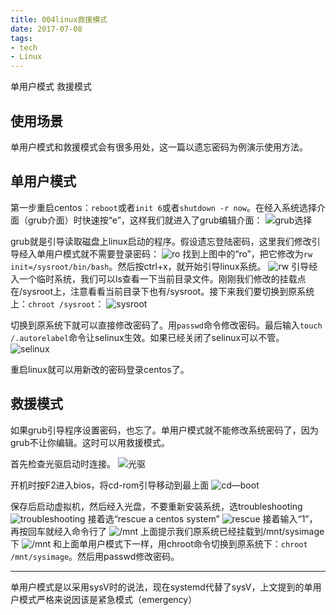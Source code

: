 ```yaml
---
title: 004linux救援模式
date: 2017-07-08
tags:
- tech
- Linux
---
```


单用户模式
救援模式

<!--more-->

## 使用场景

单用户模式和救援模式会有很多用处，这一篇以遗忘密码为例演示使用方法。

## 单用户模式
第一步重启centos：`reboot`或者`init 6`或者`shutdown -r now`。在经入系统选择介面（grub介面）时快速按“e”，这样我们就进入了grub编辑介面：
![grub选择](http://pehjeua02.bkt.clouddn.com/8fddb591e54a76f1f8a9d08f04bd6858.png)

grub就是引导读取磁盘上linux启动的程序。假设遗忘登陆密码，这里我们修改引导经入单用户模式就不需要登录密码：
![ro](http://pehjeua02.bkt.clouddn.com/f37363ad9808c26c0be839aaea26f726.png)
找到上图中的“ro”，把它修改为`rw init=/sysroot/bin/bash`。然后按ctrl+x，就开始引导linux系统。
![rw](http://pehjeua02.bkt.clouddn.com/9f131079b22776b17b30602e16f86181.png)
引导经入一个临时系统，我们可以ls查看一下当前目录文件。刚刚我们修改的挂载点在/sysroot上，注意看看当前目录下也有/sysroot。接下来我们要切换到原系统上：`chroot /sysroot`：
![sysroot](http://pehjeua02.bkt.clouddn.com/66cc28526317c2371ba6e8de0fb5a93d.png)

切换到原系统下就可以直接修改密码了。用`passwd`命令修改密码。最后输入`touch /.autorelabel`命令让selinux生效。如果已经关闭了selinux可以不管。
![selinux](http://pehjeua02.bkt.clouddn.com/c644d0ffa0c552c01382330156d2aa1b.png)

重启linux就可以用新改的密码登录centos了。

## 救援模式
如果grub引导程序设置密码，也忘了。单用户模式就不能修改系统密码了，因为grub不让你编辑。这时可以用救援模式。

首先检查光驱启动时连接。
![光驱](http://pehjeua02.bkt.clouddn.com/d870d689dd98a793f441f551b8bebfe6.png)

开机时按F2进入bios，将cd-rom引导移动到最上面
![cd—boot](http://pehjeua02.bkt.clouddn.com/2d5a5b5c41ca40e02195ba945219c021.png)

保存后启动虚拟机，然后经入光盘，不要重新安装系统，选troubleshooting
![troubleshooting](http://pehjeua02.bkt.clouddn.com/ed8acc5b59b399c9c3d22c2d361e32c5.png)
接着选“rescue a centos system”
![rescue](http://pehjeua02.bkt.clouddn.com/a5f7d12a52fd89453ced896936611ad1.png)
接着输入“1”，再按回车就经入命令行了
![/mnt](http://pehjeua02.bkt.clouddn.com/4e9bccba98b979ab09dd00b8f9e85010.png)
上面提示我们原系统已经挂载到/mnt/sysimage下
![/mnt](http://pehjeua02.bkt.clouddn.com/bf848856a9fba559eec2a8fa9c7c74b6.png)
和上面单用户模式下一样，用chroot命令切换到原系统下：`chroot /mnt/sysimage`。然后用passwd修改密码。

---
单用户模式是以采用sysV时的说法，现在systemd代替了sysV，上文提到的单用户模式严格来说因该是紧急模式（emergency）
